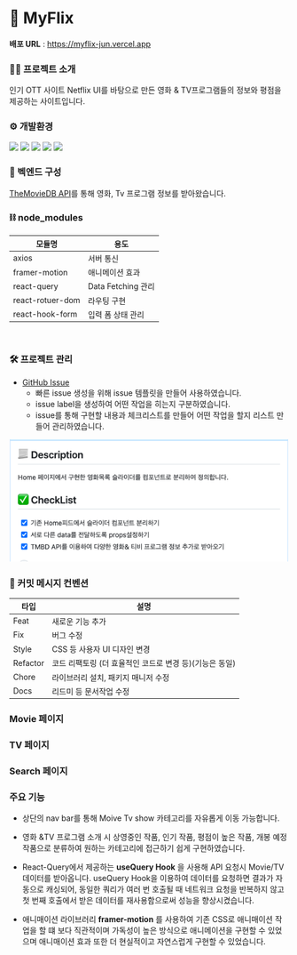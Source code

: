 # 🍿 MyFlix

**배포 URL** : https://myflix-jun.vercel.app

### 🙋‍♂️ 프로젝트 소개

인기 OTT 사이트 Netflix UI를 바탕으로 만든 영화 & TV프로그램들의 정보와 평점을 제공하는 사이트입니다.
<br>

### ⚙ 개발환경

<img src="https://img.shields.io/badge/React-61DAFB?style=flat-square&logo=react&logoColor=white"/> <img src="https://img.shields.io/badge/TypeScript-3178C6?style=flat-square&logo=typescript&logoColor=white"/> <img src="https://img.shields.io/badge/Styled Components-DB7093?style=flat-square&logo=styledcomponents&logoColor=white"/> <img src="https://img.shields.io/badge/React Router-CA4245?style=flat-square&logo=reactrouter&logoColor=white"/> <img src="https://img.shields.io/badge/React Query-FF4154?style=flat-square&logo=reactquery&logoColor=white"/>
<br>

### 🔩 벡엔드 구성

[TheMovieDB API](https://developer.themoviedb.org/reference/intro/getting-started)를 통해 영화, Tv 프로그램 정보를 받아왔습니다.
<br>

### ⛓ node_modules

| 모듈명           | 용도               |
| ---------------- | ------------------ |
| axios            | 서버 통신          |
| framer-motion    | 애니메이션 효과    |
| react-query      | Data Fetching 관리 |
| react-rotuer-dom | 라우팅 구현        |
| react-hook-form  | 입력 폼 상태 관리  |

<br>

### 🛠 프로젝트 관리

- [GitHub Issue](https://github.com/junny97/myflix/issues)
  - 빠른 issue 생성을 위해 issue 템플릿을 만들어 사용하였습니다.
  - issue label을 생성하여 어떤 작업을 히는지 구분하였습니다.
  - issue를 통해 구현할 내용과 체크리스트를 만들어 어떤 작업을 할지 리스트 만들어 관리하였습니다.

![Github issue img](image.png)
<br>

### 📃 커밋 메시지 컨벤션

| 타입     | 설명                                                    |
| -------- | ------------------------------------------------------- |
| Feat     | 새로운 기능 추가                                        |
| Fix      | 버그 수정                                               |
| Style    | CSS 등 사용자 UI 디자인 변경                            |
| Refactor | 코드 리팩토링 (더 효율적인 코드로 변경 등)(기능은 동일) |
| Chore    | 라이브러리 설치, 패키지 매니저 수정                     |
| Docs     | 리드미 등 문서작업 수정                                 |

### Movie 페이지

### TV 페이지

### Search 페이지

### 주요 기능

- 상단의 nav bar를 통해 Moive Tv show 카테고리를 자유롭게 이동 가능합니다.

- 영화 &TV 프로그램 소개 시 상영중인 작품, 인기 작품, 평점이 높은 작품, 개봉 예정 작품으로 분류하여 원하는 카테고리에 접근하기 쉽게 구현하였습니다.

- React-Query에서 제공하는 **useQuery Hook** 을 사용해 API 요청시 Movie/TV 데이터를 받아옵니다.
  useQuery Hook을 이용하여 데이터를 요청하면 결과가 자동으로 캐싱되어, 동일한 쿼리가 여러 번 호출될 때 네트워크 요청을 반복하지 않고 첫 번째 호출에서 받은 데이터를 재사용함으로써 성능을 향상시켰습니다.

- 애니매이션 라이브러리 **framer-motion** 를 사용하여 기존 CSS로 애니매이션 작업을 할 떄 보다 직관적이며 가독성이 높은 방식으로 애니메이션을 구현할 수 있었으며 애니매이션 효과 또한 더 현실적이고 자연스럽게 구현할 수 있었습니다.
  <br/>
